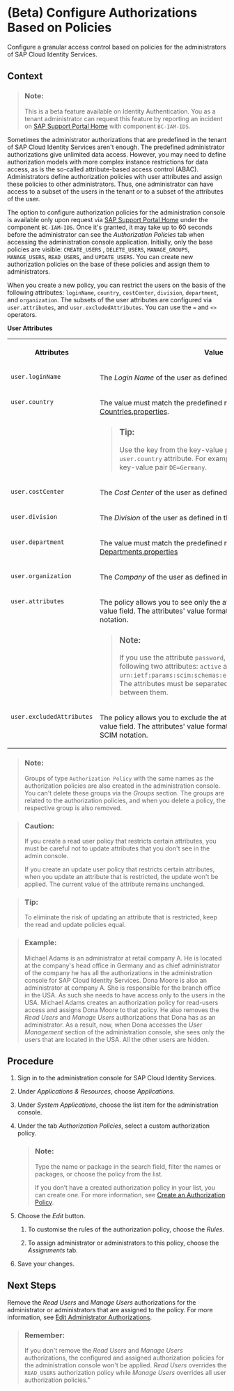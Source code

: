 <!-- loio08fea393a4b54fa4867c47520f088ab8 -->

# \(Beta\) Configure Authorizations Based on Policies

Configure a granular access control based on policies for the administrators of SAP Cloud Identity Services.



## Context

> ### Note:  
> This is a beta feature available on Identity Authentication. You as a tenant administrator can request this feature by reporting an incident on [SAP Support Portal Home](https://support.sap.com/en/index.html) with component `BC-IAM-IDS`.

Sometimes the administrator authorizations that are predefined in the tenant of SAP Cloud Identity Services aren't enough. The predefined administrator authorizations give unlimited data access. However, you may need to define authorization models with more complex instance restrictions for data access, as is the so-called attribute-based access control \(ABAC\). Administrators define authorization policies with user attributes and assign these policies to other administrators. Thus, one administrator can have access to a subset of the users in the tenant or to a subset of the attributes of the user.

The option to configure authorization policies for the administration console is available only upon request via [SAP Support Portal Home](https://support.sap.com/en/index.html) under the component `BC-IAM-IDS`. Once it's granted, it may take up to 60 seconds before the administrator can see the *Authorization Policies* tab when accessing the administration console application. Initially, only the base policies are visible: `CREATE_USERS` , `DELETE_USERS`, `MANAGE_GROUPS`, `MANAGE_USERS`, `READ_USERS`, and `UPDATE_USERS`. You can create new authorization policies on the base of these policies and assign them to administrators.

When you create a new policy, you can restrict the users on the basis of the following attributes: `loginName`, `country`, `costCenter`, `division`, `department`, and `organization`. The subsets of the user attributes are configured via `user.attributes`, and `user.excludedAttributes`. You can use the `=` and `<>` operators.

**User Attributes**


<table>
<tr>
<th valign="top">

Attributes



</th>
<th valign="top">

Value



</th>
</tr>
<tr>
<td valign="top">

`user.loginName`



</td>
<td valign="top">

The *Login Name* of the user as defined in the administration console.



</td>
</tr>
<tr>
<td valign="top">

`user.country`



</td>
<td valign="top">

The value must match the predefined master data one. See [Countries.properties](../Development/change-master-data-texts-rest-api-b10fc6a.md#loioe4e7e4c52cf04295bf94465eba7ceaaa).

> ### Tip:  
> Use the key from the key-value pair for the value of the `user.country` attribute. For example, you must use `DE` from the key-value pair `DE=Germany`.



</td>
</tr>
<tr>
<td valign="top">

`user.costCenter`



</td>
<td valign="top">

The *Cost Center* of the user as defined in the administration console.



</td>
</tr>
<tr>
<td valign="top">

`user.division`



</td>
<td valign="top">

The *Division* of the user as defined in the administration console.



</td>
</tr>
<tr>
<td valign="top">

`user.department`



</td>
<td valign="top">

The value must match the predefined master data one. See [Departments.properties](../Development/change-master-data-texts-rest-api-b10fc6a.md#loiod13c638f0d5d4a8889debf278fcb0275)



</td>
</tr>
<tr>
<td valign="top">

`user.organization`



</td>
<td valign="top">

The *Company* of the user as defined in the administration console.



</td>
</tr>
<tr>
<td valign="top">

`user.attributes`



</td>
<td valign="top">

The policy allows you to see only the attributes that are defined in the value field. The attributes' value format must be according to SCIM notation.

> ### Note:  
> If you use the attribute `password`, you must also add the following two attributes: `active` and `urn:ietf:params:scim:schemas:extension:sap:2.0:User:status`. The attributes must be separated with comma, with no space between them.



</td>
</tr>
<tr>
<td valign="top">

`user.excludedAttributes`



</td>
<td valign="top">

The policy allows you to exclude the attributes that are defined in the value field. The attributes' value format must be according to the SCIM notation.



</td>
</tr>
</table>

> ### Note:  
> Groups of type `Authorization Policy` with the same names as the authorization policies are also created in the administration console. You can't delete these groups via the *Groups* section. The groups are related to the authorization policies, and when you delete a policy, the respective group is also removed.

> ### Caution:  
> If you create a read user policy that restricts certain attributes, you must be careful not to update attributes that you don't see in the admin console.
> 
> If you create an update user policy that restricts certain attributes, when you update an attribute that is restricted, the update won't be applied. The current value of the attribute remains unchanged.

> ### Tip:  
> To eliminate the risk of updating an attribute that is restricted, keep the read and update policies equal.

> ### Example:  
> Michael Adams is an administrator at retail company A. He is located at the company's head office in Germany and as chief administrator of the company he has all the authorizations in the administration console for SAP Cloud Identity Services. Dona Moore is also an administrator at company A. She is responsible for the branch office in the USA. As such she needs to have access only to the users in the USA. Michael Adams creates an authorization policy for read-users access and assigns Dona Moore to that policy. He also removes the *Read Users* and *Manage Users* authorizations that Dona has as an administrator. As a result, now, when Dona accesses the *User Management* section of the administration console, she sees only the users that are located in the USA. All the other users are hidden.



## Procedure

1.  Sign in to the administration console for SAP Cloud Identity Services.

2.  Under *Applications & Resources*, choose *Applications*.

3.  Under *System Applications*, choose the list item for the administration console.

4.  Under the tab *Authorization Policies*, select a custom authorization policy.

    > ### Note:  
    > Type the name or package in the search field, filter the names or packages, or choose the policy from the list.
    > 
    > If you don’t have a created authorization policy in your list, you can create one. For more information, see [Create an Authorization Policy](create-an-authorization-policy-897fc30.md).

5.  Choose the *Edit* button.

    1.  To customise the rules of the authorization policy, choose the *Rules*.

    2.  To assign administrator or administrators to this policy, choose the *Assignments* tab.


6.  Save your changes.




<a name="loio08fea393a4b54fa4867c47520f088ab8__postreq_qwy_wcj_ywb"/>

## Next Steps

Remove the *Read Users* and *Manage Users* authorizations for the administrator or administrators that are assigned to the policy. For more information, see [Edit Administrator Authorizations](edit-administrator-authorizations-86ee374.md).

> ### Remember:  
> If you don't remove the *Read Users* and *Manage Users* authorizations, the configured and assigned authorization policies for the administration console won't be applied. *Read Users* overrides the `READ_USERS` authorization policy while *Manage Users* overrides all user authorization policies."

